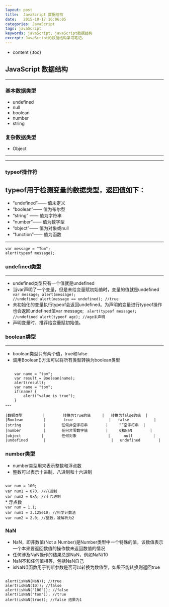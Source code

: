 ```yaml
---
layout: post
title:  JavaScript 数据结构
date:   2015-10-17 16:06:05
categories: JavaScript
tags: javaScript
keywords: javaScript, javaScript数据结构
excerpt: JavaScript的数据结构学习笔记。
---
```


* content
{:toc}

## JavaScript 数据结构 
---

### 基本数据类型

* undefined
* null
* boolean
* number
* string

### 复杂数据类型

* Object

---

---

### typeof操作符
typeof用于检测变量的数据类型，返回值如下：
---

* “undefined”—— 值未定义
* “boolean”—— 值为布尔型
* “string” —— 值为字符串
* “number”—— 值为数字型
* “object”—— 值为对象或null
* “function”—— 值为函数

---
	var message = "Tom";
	alert(typeof message);

### undefined类型

---

*  undefined类型只有一个值就是undefined
* 当var声明了一个变量，但是未给变量赋初始值时，变量的值就是undefined
	<code class="hljs coffeescript">
	var message;
	alert(message); //undefined
	alert(message == undefined); //true
	</code>
* 未初始化的变量执行typeof会返回undefined。为声明的变量进行typeof操作也会返回undefined值var message;
	<code class="hljs coffeescript">
	alert(typeof message); //undefined
	alert(typeof age); //age未声明
	</code>
* 声明变量时，推荐给变量赋初始值。

### boolean类型
---
* boolean类型只有两个值，true和false
* 调用Boolean()方法可以将所有类型转换为boolean类型
<code class="hljs coffeescript">
	var name = "tom";
	var result = Boolean(name);
	alert(result);
	var name = "tom";
	if(name) {
		alert("value is true");
	}
</code>
---

	|数据类型         |        转换为true的值     |   转换为false的值  |
	|Boolean         |        true                |   false           |
	|string          |       任何非空字符串        |     “”空字符串  |
	|number          |       任何非零数字值        |     0和NaN        |
	|object         |        任何对象              |      null         |
	|undefined       |                             |   undefined        |

### number类型

* number类型用来表示整数和浮点数
* 整数可以表示十进制、八进制和十六进制
<code class="hljs coffeescript">
var num = 100;
var num1 = 070; //八进制
var num2 = 0xA; //十六进制
</code>
* 浮点数
<code class="hljs coffeescript">
var num = 1.1;
var num1 = 3.125e10; //科学计数法
var num2 = 2.0; //整数，被解析为2
</code>

### NaN
* NaN，即非数值(Not a Number)是Number类型中一个特殊的值，该数值表示一个本来要返回数值的操作数未返回数值的情况
* 任何涉及NaN操作的结果总是NaN，例如NaN/10
* NaN不和任何值相等，包括NaN自己
* isNaN()函数用于判断参数是否可以转换为数值型，如果不能转换则返回true
<code class="hljs coffeescript">
alert(isNaN(NaN)); //true
alert(isNaN(10)); //false
alert(isNaN("100")); //false
alert(isNaN("tom")); //true
alert(isNaN(true)); //false 结果为1
</code>